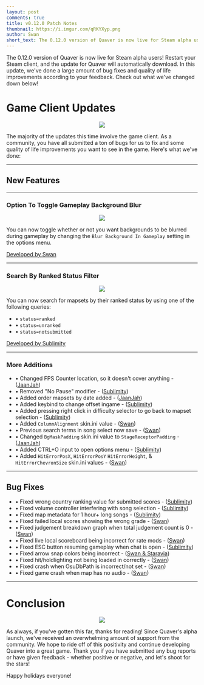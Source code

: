 ```yaml
---
layout: post
comments: true
title: v0.12.0 Patch Notes
thumbnail: https://i.imgur.com/qRKYXyp.png
author: Swan
short_text: The 0.12.0 version of Quaver is now live for Steam alpha users! Restart your Steam client, and the update for Quaver will automatically download. In this update, we've done a large amount of bug fixes...
---
```


The 0.12.0 version of Quaver is now live for Steam alpha users! Restart your Steam client, and the update for Quaver will automatically download. In this update, we've done a large amount of bug fixes and quality of life improvements according to your feedback. Check out what we've changed down below!

# Game Client Updates

<p align="center"><img src="https://i.imgur.com/khsSx1F.jpg"></p>

The majority of the updates this time involve the game client. As a community, you have all submitted a ton of bugs for us to fix and some quality of life improvements you want to see in the game. Here's what we've done:

--- 

## New Features

---

### Option To Toggle Gameplay Background Blur

<p align="center"><img src="https://camo.githubusercontent.com/4c787e1c2880305f91d5de9d3824c23592c9dce9/68747470733a2f2f692e696d6775722e636f6d2f78483039336a302e706e67"></p>

You can now toggle whether or not you want backgrounds to be blurred during gameplay by changing the `Blur Background In Gameplay` setting in the options menu.

[Developed by Swan](https://github.com/Quaver/Quaver/pull/316)

---

### Search By Ranked Status Filter

<p align="center"><img src="https://i.imgur.com/HTgAqlT.png"></p>

You can now search for mapsets by their ranked status by using one of the following queries:

* • `status=ranked`
* • `status=unranked`
* • `status=notsubmitted`

[Developed by Sublimity](https://github.com/Quaver/Quaver/pull/272)

---

### More Additions

* • Changed FPS Counter location, so it doesn't cover anything - ([JaanJah](https://github.com/Quaver/Quaver/pull/271))
* • Removed "No Pause" modifier - ([Sublimity](https://github.com/Quaver/Quaver/pull/273))
* • Added order mapsets by date added - ([JaanJah](https://github.com/Quaver/Quaver/pull/279))
* • Added keybind to change offset ingame - ([Sublimity](https://github.com/Quaver/Quaver/pull/317))
* • Added pressing right click in difficulty selector to go back to mapset selection - ([Sublimity](https://github.com/Quaver/Quaver/pull/325))
* • Added `ColumnAlignment` skin.ini value - ([Swan](https://github.com/Quaver/Quaver/pull/322))
* • Previous search terms in song select now save - ([Swan](https://github.com/Quaver/Quaver/pull/327))
* • Changed `BgMaskPadding` skin.ini value to `StageReceptorPadding` - ([JaanJah](https://github.com/Quaver/Quaver/pull/328))
* • Added CTRL+O input to open options menu - ([Sublimity](https://github.com/Quaver/Quaver/pull/332))
* • Added `HitErrorPosX`, `HitErrorPosY` `HitErrorHeight`, & `HitErrorChevronSize` skin.ini values - ([Swan](https://github.com/Quaver/Quaver/pull/345))

---

## Bug Fixes

* • Fixed wrong country ranking value for submitted scores - ([Sublimity](https://github.com/Quaver/Quaver/pull/277))
* • Fixed volume controller interfering with song selection - ([Sublimity](https://github.com/Quaver/Quaver/pull/310))
* • Fixed map metadata for 1 hour+ long songs - ([Sublimity](https://github.com/Quaver/Quaver/pull/313))
* • Fixed failed local scores showing the wrong grade - ([Swan](https://github.com/Quaver/Quaver/pull/315))
* • Fixed judgement breakdown graph when total judgement count is 0 - ([Swan](https://github.com/Quaver/Quaver/pull/318))
* • Fixed live local scoreboard being incorrect for rate mods - ([Swan](https://github.com/Quaver/Quaver/pull/320))
* • Fixed ESC button resuming gameplay when chat is open - ([Sublimity](https://github.com/Quaver/Quaver/pull/331))
* • Fixed arrow snap colors being incorrect - ([Swan & Staravia](https://github.com/Quaver/Quaver/pull/346))
* • Fixed hit/holdlighting not being loaded in correctly - ([Swan](https://github.com/Quaver/Quaver/pull/349))
* • Fixed crash when OsuDbPath is incorrect/not set - ([Swan](https://github.com/Quaver/Quaver/pull/351))
* • Fixed game crash when map has no audio - ([Swan](https://github.com/Quaver/Quaver/pull/369))

---

# Conclusion

<p align="center"><img src="https://i.imgur.com/6XhLmbn.jpg"></p>

As always, if you've gotten this far, thanks for reading! Since Quaver's alpha launch, we've received an overwhelming amount of support from the community. We hope to ride off of this positivity and continue developing Quaver into a great game. Thank you if you have submitted any bug reports or have given feedback - whether positive or negative, and let's shoot for the stars!

Happy holidays everyone!
